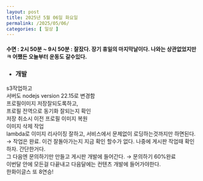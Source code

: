 ```yaml
---
layout: post
title: 2025년 5월 06일 화요일
permalink: /2025/05/06/
categories: [ 일상 ]
---
```

#### 수면 : 2시 50분 ~ 9시 50분 : 잘잤다. 장기 휴일의 마지막날이다. 나와는 상관없었지만ㅋ 어쨌든 오늘부터 운동도 갈수있다.<br/>
* ### 개발<br/>
s3작업하고<br/>
서버도 nodejs version 22.15로 변경함<br/>
프로필이미지 저장잘되도록하고,<br/>
프로필 전역으로 동기화 잘되는지 확인<br/>
저장 취소시 이전 프로필 이미지 복원<br/>
이미지 삭제 작업<br/>
lambda로 이미지 리사이징 잘하고, 서비스에서 문제없이 로딩하는것까지만 하면된다. → 작업은 완료. 이건 잘돌아가는지 지금 확인 할수가 없다. 나중에 게시판 작업때 확인하자. 간단한거다.<br/>
그 다음엔 문의하기만 만들고 게시판 개발에 들어간다. → 문의하기 60%완료<br/>
이번달 안에 모든걸 다끝내고 다음달에는 컨텐츠 개발에 들어가야한다.<br/>
한화이글스 또 8연승!